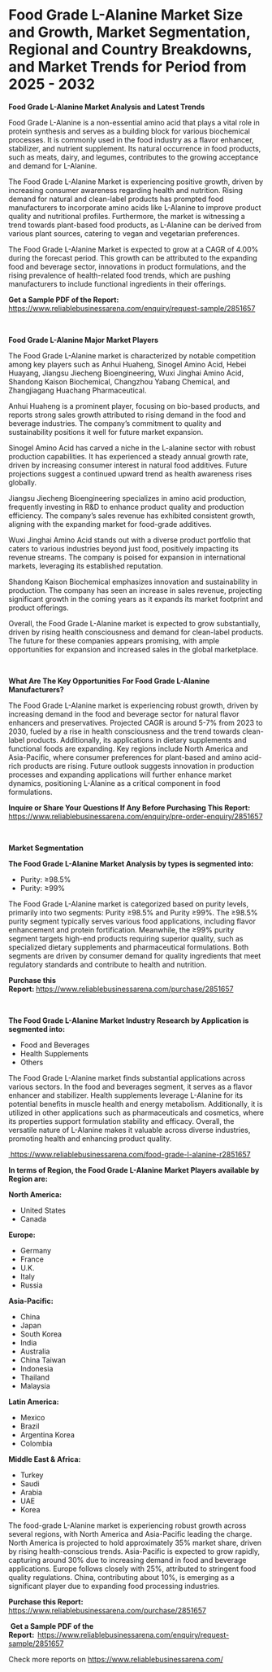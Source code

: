 <p><h1>Food Grade L-Alanine Market Size and Growth, Market Segmentation, Regional and Country Breakdowns, and Market Trends for Period from 2025 -  2032</h1></p><p><strong>Food Grade L-Alanine Market Analysis and Latest Trends</strong></p>
<p><p>Food Grade L-Alanine is a non-essential amino acid that plays a vital role in protein synthesis and serves as a building block for various biochemical processes. It is commonly used in the food industry as a flavor enhancer, stabilizer, and nutrient supplement. Its natural occurrence in food products, such as meats, dairy, and legumes, contributes to the growing acceptance and demand for L-Alanine.</p><p>The Food Grade L-Alanine Market is experiencing positive growth, driven by increasing consumer awareness regarding health and nutrition. Rising demand for natural and clean-label products has prompted food manufacturers to incorporate amino acids like L-Alanine to improve product quality and nutritional profiles. Furthermore, the market is witnessing a trend towards plant-based food products, as L-Alanine can be derived from various plant sources, catering to vegan and vegetarian preferences.</p><p>The Food Grade L-Alanine Market is expected to grow at a CAGR of 4.00% during the forecast period. This growth can be attributed to the expanding food and beverage sector, innovations in product formulations, and the rising prevalence of health-related food trends, which are pushing manufacturers to include functional ingredients in their offerings.</p></p>
<p><strong>Get a Sample PDF of the Report:&nbsp;</strong> <a href="https://www.reliablebusinessarena.com/enquiry/request-sample/2851657?utm_campaign=2632&utm_medium=2&utm_source=Github&utm_content=ia&utm_term=11032025&utm_id=food-grade-l-alanine">https://www.reliablebusinessarena.com/enquiry/request-sample/2851657</a></p>
<p>&nbsp;</p>
<p><strong>Food Grade L-Alanine Major Market Players</strong></p>
<p><p>The Food Grade L-Alanine market is characterized by notable competition among key players such as Anhui Huaheng, Sinogel Amino Acid, Hebei Huayang, Jiangsu Jiecheng Bioengineering, Wuxi Jinghai Amino Acid, Shandong Kaison Biochemical, Changzhou Yabang Chemical, and Zhangjiagang Huachang Pharmaceutical. </p><p>Anhui Huaheng is a prominent player, focusing on bio-based products, and reports strong sales growth attributed to rising demand in the food and beverage industries. The company’s commitment to quality and sustainability positions it well for future market expansion.</p><p>Sinogel Amino Acid has carved a niche in the L-alanine sector with robust production capabilities. It has experienced a steady annual growth rate, driven by increasing consumer interest in natural food additives. Future projections suggest a continued upward trend as health awareness rises globally.</p><p>Jiangsu Jiecheng Bioengineering specializes in amino acid production, frequently investing in R&D to enhance product quality and production efficiency. The company’s sales revenue has exhibited consistent growth, aligning with the expanding market for food-grade additives.</p><p>Wuxi Jinghai Amino Acid stands out with a diverse product portfolio that caters to various industries beyond just food, positively impacting its revenue streams. The company is poised for expansion in international markets, leveraging its established reputation.</p><p>Shandong Kaison Biochemical emphasizes innovation and sustainability in production. The company has seen an increase in sales revenue, projecting significant growth in the coming years as it expands its market footprint and product offerings.</p><p>Overall, the Food Grade L-Alanine market is expected to grow substantially, driven by rising health consciousness and demand for clean-label products. The future for these companies appears promising, with ample opportunities for expansion and increased sales in the global marketplace.</p></p>
<p>&nbsp;</p>
<p><strong>What Are The Key Opportunities For Food Grade L-Alanine Manufacturers?</strong></p>
<p><p>The Food Grade L-Alanine market is experiencing robust growth, driven by increasing demand in the food and beverage sector for natural flavor enhancers and preservatives. Projected CAGR is around 5-7% from 2023 to 2030, fueled by a rise in health consciousness and the trend towards clean-label products. Additionally, its applications in dietary supplements and functional foods are expanding. Key regions include North America and Asia-Pacific, where consumer preferences for plant-based and amino acid-rich products are rising. Future outlook suggests innovation in production processes and expanding applications will further enhance market dynamics, positioning L-Alanine as a critical component in food formulations.</p></p>
<p><strong>Inquire or Share Your Questions If Any Before Purchasing This Report:</strong> <a href="https://www.reliablebusinessarena.com/enquiry/pre-order-enquiry/2851657?utm_campaign=2632&utm_medium=2&utm_source=Github&utm_content=ia&utm_term=11032025&utm_id=food-grade-l-alanine">https://www.reliablebusinessarena.com/enquiry/pre-order-enquiry/2851657</a></p>
<p>&nbsp;</p>
<p><strong>Market Segmentation</strong></p>
<p><strong>The Food Grade L-Alanine Market Analysis by types is segmented into:</strong></p>
<p><ul><li>Purity: ≥98.5%</li><li>Purity: ≥99%</li></ul></p>
<p><p>The Food Grade L-Alanine market is categorized based on purity levels, primarily into two segments: Purity ≥98.5% and Purity ≥99%. The ≥98.5% purity segment typically serves various food applications, including flavor enhancement and protein fortification. Meanwhile, the ≥99% purity segment targets high-end products requiring superior quality, such as specialized dietary supplements and pharmaceutical formulations. Both segments are driven by consumer demand for quality ingredients that meet regulatory standards and contribute to health and nutrition.</p></p>
<p><strong>Purchase this Report:&nbsp;</strong><a href="https://www.reliablebusinessarena.com/purchase/2851657?utm_campaign=2632&utm_medium=2&utm_source=Github&utm_content=ia&utm_term=11032025&utm_id=food-grade-l-alanine">https://www.reliablebusinessarena.com/purchase/2851657</a></p>
<p>&nbsp;</p>
<p><strong>The Food Grade L-Alanine Market Industry Research by Application is segmented into:</strong></p>
<p><ul><li>Food and Beverages</li><li>Health Supplements</li><li>Others</li></ul></p>
<p><p>The Food Grade L-Alanine market finds substantial applications across various sectors. In the food and beverages segment, it serves as a flavor enhancer and stabilizer. Health supplements leverage L-Alanine for its potential benefits in muscle health and energy metabolism. Additionally, it is utilized in other applications such as pharmaceuticals and cosmetics, where its properties support formulation stability and efficacy. Overall, the versatile nature of L-Alanine makes it valuable across diverse industries, promoting health and enhancing product quality.</p></p>
<p><a href="https://www.reliablebusinessarena.com/food-grade-l-alanine-r2851657?utm_campaign=2632&utm_medium=2&utm_source=Github&utm_content=ia&utm_term=11032025&utm_id=food-grade-l-alanine">&nbsp;https://www.reliablebusinessarena.com/food-grade-l-alanine-r2851657</a></p>
<p><strong>In terms of Region, the Food Grade L-Alanine Market Players available by Region are:</strong></p>
<p>
    <p> <strong> North America: </strong>
        <ul>
            <li>United States</li>
            <li>Canada</li>
        </ul>
        </p> 
    <p> <strong> Europe: </strong>
        <ul>
            <li>Germany</li>
            <li>France</li>
            <li>U.K.</li>
            <li>Italy</li>
            <li>Russia</li>
        </ul>
        </p> 
    <p> <strong> Asia-Pacific: </strong>
        <ul>
            <li>China</li>
            <li>Japan</li>
            <li>South Korea</li>
            <li>India</li>
            <li>Australia</li>
            <li>China Taiwan</li>
            <li>Indonesia</li>
            <li>Thailand</li>
            <li>Malaysia</li>
        </ul>
        </p> 
    <p> <strong> Latin America: </strong>
        <ul>
            <li>Mexico</li>
            <li>Brazil</li>
            <li>Argentina Korea</li>
            <li>Colombia</li>
        </ul>
        </p> 
    <p> <strong> Middle East & Africa: </strong>
        <ul>
            <li>Turkey</li>
            <li>Saudi</li>
            <li>Arabia</li>
            <li>UAE</li>
            <li>Korea</li>
        </ul>
    </p>
    </p>
<p><p>The food-grade L-Alanine market is experiencing robust growth across several regions, with North America and Asia-Pacific leading the charge. North America is projected to hold approximately 35% market share, driven by rising health-conscious trends. Asia-Pacific is expected to grow rapidly, capturing around 30% due to increasing demand in food and beverage applications. Europe follows closely with 25%, attributed to stringent food quality regulations. China, contributing about 10%, is emerging as a significant player due to expanding food processing industries.</p></p>
<p><strong>Purchase this Report: </strong><a href="https://www.reliablebusinessarena.com/purchase/2851657?utm_campaign=2632&utm_medium=2&utm_source=Github&utm_content=ia&utm_term=11032025&utm_id=food-grade-l-alanine">https://www.reliablebusinessarena.com/purchase/2851657</a></p>
<p>&nbsp;<strong>Get a Sample PDF of the Report:&nbsp;&nbsp;</strong><a href="https://www.reliablebusinessarena.com/enquiry/request-sample/2851657?utm_campaign=2632&utm_medium=2&utm_source=Github&utm_content=ia&utm_term=11032025&utm_id=food-grade-l-alanine">https://www.reliablebusinessarena.com/enquiry/request-sample/2851657</a></p>
<p><strong></strong></p>
<p>Check more reports on <a href="https://www.reliablebusinessarena.com/?utm_campaign=2632&utm_medium=2&utm_source=Github&utm_content=ia&utm_term=11032025&utm_id=food-grade-l-alanine">https://www.reliablebusinessarena.com/</a></p>